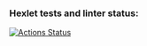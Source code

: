 ### Hexlet tests and linter status:
[![Actions Status](https://github.com/MaksimPerepeliuk/python-project-50/actions/workflows/hexlet-check.yml/badge.svg)](https://github.com/MaksimPerepeliuk/python-project-50/actions)